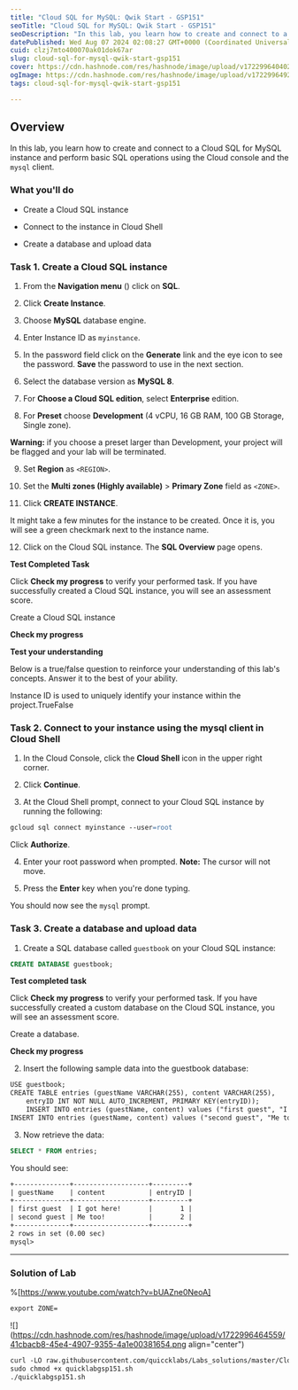 ```yaml
---
title: "Cloud SQL for MySQL: Qwik Start - GSP151"
seoTitle: "Cloud SQL for MySQL: Qwik Start - GSP151"
seoDescription: "In this lab, you learn how to create and connect to a Cloud SQL for MySQL instance and perform basic SQL operations using the Cloud console and the mysql cl"
datePublished: Wed Aug 07 2024 02:08:27 GMT+0000 (Coordinated Universal Time)
cuid: clzj7mto400070ak01dok67ar
slug: cloud-sql-for-mysql-qwik-start-gsp151
cover: https://cdn.hashnode.com/res/hashnode/image/upload/v1722996404023/76e4986e-c315-4fc0-a378-bcff16cba366.png
ogImage: https://cdn.hashnode.com/res/hashnode/image/upload/v1722996492427/d41f2cb6-2a69-4665-afca-64b9feb1c529.png
tags: cloud-sql-for-mysql-qwik-start-gsp151

---
```


## **Overview**

In this lab, you learn how to create and connect to a Cloud SQL for MySQL instance and perform basic SQL operations using the Cloud console and the `mysql` client.

### What you'll do

* Create a Cloud SQL instance
    
* Connect to the instance in Cloud Shell
    
* Create a database and upload data
    

### **Task 1. Create a Cloud SQL instance**

1. From the **Navigation menu** () click on **SQL**.
    
2. Click **Create Instance**.
    
3. Choose **MySQL** database engine.
    
4. Enter Instance ID as `myinstance`.
    
5. In the password field click on the **Generate** link and the eye icon to see the password. **Save** the password to use in the next section.
    
6. Select the database version as **MySQL 8**.
    
7. For **Choose a Cloud SQL edition**, select **Enterprise** edition.
    
8. For **Preset** choose **Development** (4 vCPU, 16 GB RAM, 100 GB Storage, Single zone).
    

**Warning:** if you choose a preset larger than Development, your project will be flagged and your lab will be terminated.

9. Set **Region** as `<REGION>`.
    
10. Set the **Multi zones (Highly available)** &gt; **Primary Zone** field as `<ZONE>`.
    
11. Click **CREATE INSTANCE**.
    

It might take a few minutes for the instance to be created. Once it is, you will see a green checkmark next to the instance name.

12. Click on the Cloud SQL instance. The **SQL Overview** page opens.
    

**Test Completed Task**

Click **Check my progress** to verify your performed task. If you have successfully created a Cloud SQL instance, you will see an assessment score.

Create a Cloud SQL instance

**Check my progress**

**Test your understanding**

Below is a true/false question to reinforce your understanding of this lab's concepts. Answer it to the best of your ability.

Instance ID is used to uniquely identify your instance within the project.TrueFalse

### **Task 2. Connect to your instance using the mysql client in Cloud Shell**

1. In the Cloud Console, click the **Cloud Shell** icon in the upper right corner.
    

2. Click **Continue**.
    
3. At the Cloud Shell prompt, connect to your Cloud SQL instance by running the following:
    

```apache
gcloud sql connect myinstance --user=root
```

Click **Authorize**.

4. Enter your root password when prompted. **Note:** The cursor will not move.
    
5. Press the **Enter** key when you're done typing.
    

You should now see the `mysql` prompt.

### **Task 3. Create a database and upload data**

1. Create a SQL database called `guestbook` on your Cloud SQL instance:
    

```sql
CREATE DATABASE guestbook;
```

**Test completed task**

Click **Check my progress** to verify your performed task. If you have successfully created a custom database on the Cloud SQL instance, you will see an assessment score.

Create a database.

**Check my progress**

2. Insert the following sample data into the guestbook database:
    

```apache
USE guestbook;
CREATE TABLE entries (guestName VARCHAR(255), content VARCHAR(255),
    entryID INT NOT NULL AUTO_INCREMENT, PRIMARY KEY(entryID));
    INSERT INTO entries (guestName, content) values ("first guest", "I got here!");
INSERT INTO entries (guestName, content) values ("second guest", "Me too!");
```

3. Now retrieve the data:
    

```sql
SELECT * FROM entries;
```

You should see:

```apache
+--------------+-------------------+---------+
| guestName    | content           | entryID |
+--------------+-------------------+---------+
| first guest  | I got here!       |       1 |
| second guest | Me too!           |       2 |
+--------------+-------------------+---------+
2 rows in set (0.00 sec)
mysql>
```

---

### Solution of Lab

%[https://www.youtube.com/watch?v=bUAZne0NeoA] 

```apache
export ZONE=
```

![](https://cdn.hashnode.com/res/hashnode/image/upload/v1722996464559/41cbacb8-45e4-4907-9355-4a1e00381654.png align="center")

```apache
curl -LO raw.githubusercontent.com/quiccklabs/Labs_solutions/master/Cloud%20SQL%20for%20MySQL%20Qwik%20Start/quicklabgsp151.sh
sudo chmod +x quicklabgsp151.sh
./quicklabgsp151.sh
```